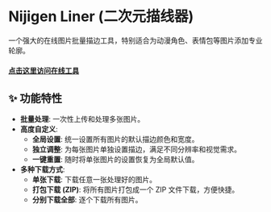 # Nijigen Liner (二次元描线器)

一个强大的在线图片批量描边工具，特别适合为动漫角色、表情包等图片添加专业轮廓。

#### [点击这里访问在线工具](https://Ye-HHH.github.io/Nijigen-Liner/)

## ✨ 功能特性

* **批量处理**: 一次性上传和处理多张图片。
* **高度自定义**:
    * **全局设置**: 统一设置所有图片的默认描边颜色和宽度。
    * **独立调整**: 为每张图片单独设置描边，满足不同分辨率和视觉需求。
    * **一键重置**: 随时将单张图片的设置恢复为全局默认值。
* **多种下载方式**:
    * **单张下载**: 下载任意一张处理好的图片。
    * **打包下载 (ZIP)**: 将所有图片打包成一个 ZIP 文件下载，方便快捷。
    * **分别下载全部**: 逐个下载所有图片。
